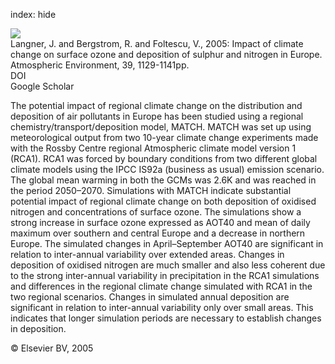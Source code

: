 index: hide

<div class="Citation">
    <div class="Citation-thumb CitationThumb-linked"  data-href="https://doi.org/10.1016/j.atmosenv.2004.09.082">
      <img src="https://static.claimspace.cloud/climate-study-static/refs/thumbs/6/Langner_et_al_2005-thumb.png" />
    </div>

  <div class="Citation-body">
    <div class="Citation-text">Langner, J. and Bergstrom, R. and Foltescu, V., 2005: Impact of climate change on surface ozone and deposition of sulphur and nitrogen in Europe. <span class="Article-journal">Atmospheric Environment, </span><span class="Article-volume">39, </span>1129-1141pp.</div>
    <div class="Citation-links">
      <div class="CitationLink" data-href="https://doi.org/10.1016/j.atmosenv.2004.09.082">
        <div class="CitationLink-icon CitationLink-Doi"></div>
        <div class="CitationLink-text">DOI</div>
      </div>
      <div class="CitationLink" data-href="https://scholar.google.com/scholar?q=10.1016/j.atmosenv.2004.09.082">
        <div class="CitationLink-icon CitationLink-Scholar"></div>
        <div class="CitationLink-text">Google Scholar</div>
      </div>
    </div>
  </div>
</div>

The potential impact of regional climate change on the distribution and deposition of air pollutants in Europe has been studied using a regional chemistry/transport/deposition model, MATCH. MATCH was set up using meteorological output from two 10-year climate change experiments made with the Rossby Centre regional Atmospheric climate model version 1 (RCA1). RCA1 was forced by boundary conditions from two different global climate models using the IPCC IS92a (business as usual) emission scenario. The global mean warming in both the GCMs was 2.6K and was reached in the period 2050–2070. Simulations with MATCH indicate substantial potential impact of regional climate change on both deposition of oxidised nitrogen and concentrations of surface ozone. The simulations show a strong increase in surface ozone expressed as AOT40 and mean of daily maximum over southern and central Europe and a decrease in northern Europe. The simulated changes in April–September AOT40 are significant in relation to inter-annual variability over extended areas. Changes in deposition of oxidised nitrogen are much smaller and also less coherent due to the strong inter-annual variability in precipitation in the RCA1 simulations and differences in the regional climate change simulated with RCA1 in the two regional scenarios. Changes in simulated annual deposition are significant in relation to inter-annual variability only over small areas. This indicates that longer simulation periods are necessary to establish changes in deposition.

<div class="Citation-copy">
&copy; Elsevier BV, 2005
</div>